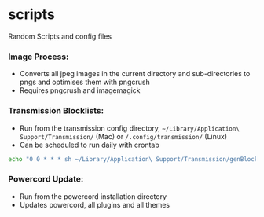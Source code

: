 # scripts
Random Scripts and config files 

### Image Process:
- Converts all jpeg images in the current directory and sub-directories to pngs and optimises them with pngcrush
- Requires pngcrush and imagemagick

### Transmission Blocklists:
- Run from the transmission config directory, `~/Library/Application\ Support/Transmission/` (Mac) or `/.config/transmission/` (Linux)
- Can be scheduled to run daily with crontab 
```sh 
echo "0 0 * * * sh ~/Library/Application\ Support/Transmission/genBlockLists.sh" | crontab
```

### Powercord Update:
- Run from the powercord installation directory
- Updates powercord, all plugins and all themes